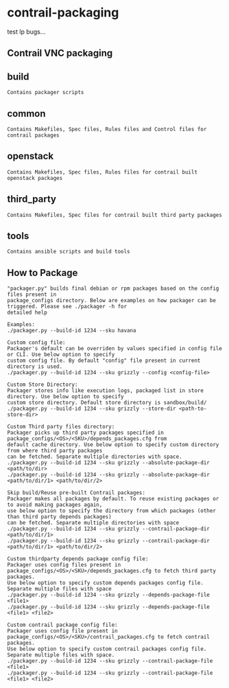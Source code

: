 contrail-packaging
==================
test lp bugs...

Contrail VNC packaging
----------------------

build
-----
    Contains packager scripts

common
------
    Contains Makefiles, Spec files, Rules files and Control files for contrail packages

openstack
---------
    Contains Makefiles, Spec files, Rules files for contrail built openstack packages

third_party
-----------
    Contains Makefiles, Spec files for contrail built third party packages

tools
-----
    Contains ansible scripts and build tools
    
How to Package
--------------
    "packager.py" builds final debian or rpm packages based on the config files present in 
    package_configs directory. Below are examples on how packager can be triggered. Please see ./packager -h for 
    detailed help
    
    Examples:
    ./packager.py --build-id 1234 --sku havana
    
    Custom config file: 
    Packager's default can be overriden by values specified in config file or CLI. Use below option to specify 
    custom config file. By default "config" file present in current directory is used.
    ./packager.py --build-id 1234 --sku grizzly --config <config-file>
    
    Custom Store Directory: 
    Packager stores info like execution logs, packaged list in store directory. Use below option to specify 
    custom store directory. Default store directory is sandbox/build/
    ./packager.py --build-id 1234 --sku grizzly --store-dir <path-to-store-dir>
    
    Custom Third party files directory: 
    Packager picks up third party packages specified in package_configs/<OS>/<SKU>/depends_packages.cfg from 
    default cache directory. Use below option to specify custom directory from where third party packages 
    can be fetched. Separate multiple directories with space.
    ./packager.py --build-id 1234 --sku grizzly --absolute-package-dir <path/to/dir>
    ./packager.py --build-id 1234 --sku grizzly --absolute-package-dir <path/to/dir/1> <path/to/dir/2>
    
    Skip build/Reuse pre-built Contrail packages:
    Packager makes all packages by default. To reuse existing packages or to avoid making packages again, 
    use below option to specify the directory from which packages (other than third party depends packages) 
    can be fetched. Separate multiple directories with space
    ./packager.py --build-id 1234 --sku grizzly --contrail-package-dir <path/to/dir/1>
    ./packager.py --build-id 1234 --sku grizzly --contrail-package-dir <path/to/dir/1> <path/to/dir/2>
    
    Custom thirdparty depends package config file:
    Packager uses config files present in package_configs/<OS>/<SKU>/depends_packages.cfg to fetch third party packages. 
    Use below option to specify custom depends packages config file. Separate multiple files with space
    ./packager.py --build-id 1234 --sku grizzly --depends-package-file <file1>
    ./packager.py --build-id 1234 --sku grizzly --depends-package-file <file1> <file2>
    
    Custom contrail package config file:
    Packager uses config file present in package_configs/<OS>/<SKU>/contrail_packages.cfg to fetch contrail packages.
    Use below option to specify custom contrail packages config file. Separate multiple files with space.
    ./packager.py --build-id 1234 --sku grizzly --contrail-package-file <file1>
    ./packager.py --build-id 1234 --sku grizzly --contrail-package-file <file1> <file2>
    
    


